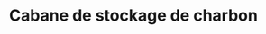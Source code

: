 ---
title: "Cabane de stockage de charbon"
url: /macenta/cabane-de-stockage-de-charbon/
shop: commodité
---